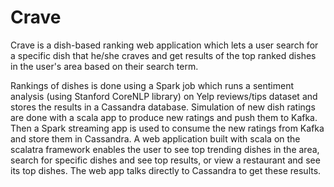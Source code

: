 # Crave

Crave is a dish-based ranking web application which lets a user search for a specific dish that he/she craves and get results of the top ranked dishes in the user's area based on their search term.

Rankings of dishes is done using a Spark job which runs a sentiment analysis (using Stanford CoreNLP library) on Yelp reviews/tips dataset and stores the results in a Cassandra database. Simulation of new dish ratings are done with a scala app to produce new ratings and push them to Kafka. Then a Spark streaming app is used to consume the new ratings from Kafka and store them in Cassandra. A web application built with scala on the scalatra framework enables the user to see top trending dishes in the area, search for specific dishes and see top results, or view a restaurant and see its top dishes. The web app talks directly to Cassandra to get these results.
